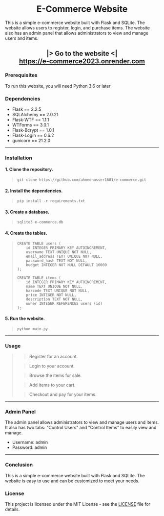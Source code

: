 <h1 style="text-align: center;">E-Commerce Website</h1>

This is a simple e-commerce website built with Flask and SQLite. The website allows users to register, login, and purchase items. The website also has an admin panel that allows administrators to view and manage users and items.

<h2 style="text-align: center;">|> Go to the website <|<br><a href="https://e-commerce2023.onrender.com">https://e-commerce2023.onrender.com</a></h2>


### Prerequisites
To run this website, you will need Python 3.6 or later

### Dependencies
- Flask == 2.2.5
- SQLAlchemy == 2.0.21
- Flask-WTF == 1.1.1
- WTForms == 3.0.1
- Flask-Bcrypt == 1.0.1
- Flask-Login == 0.6.2
- gunicorn == 21.2.0

---

### Installation
#### 1. Clone the repository.
> ```
> git clone https://github.com/ahmednasser1601/e-commerce.git
> ```

#### 2. Install the dependencies.
> ```
> pip install -r requirements.txt
> ```

#### 3. Create a database.
> ```
> sqlite3 e-commerce.db
> ```

#### 4. Create the tables.
> ```
> CREATE TABLE users (
>     id INTEGER PRIMARY KEY AUTOINCREMENT,
>     username TEXT UNIQUE NOT NULL,
>     email_address TEXT UNIQUE NOT NULL,
>     password_hash TEXT NOT NULL,
>     budget INTEGER NOT NULL DEFAULT 10000
> );
>
> CREATE TABLE items (
>     id INTEGER PRIMARY KEY AUTOINCREMENT,
>     name TEXT UNIQUE NOT NULL,
>     barcode TEXT UNIQUE NOT NULL,
>     price INTEGER NOT NULL,
>     description TEXT NOT NULL,
>     owner INTEGER REFERENCES users (id)
> );
> ```

#### 5. Run the website.
> ```
> python main.py
> ```

---

### Usage
>> Register for an account.
>
>> Login to your account.
>
>> Browse the items for sale.
>
>> Add items to your cart.
>
>> Checkout and pay for your items.

---

### Admin Panel
The admin panel allows administrators to view and manage users and items. It also has two tabs: "Control Users" and "Control Items" to easily view and manage.
  * Username: admin
  * Password: admin

---

### Conclusion
This is a simple e-commerce website built with Flask and SQLite. The website is easy to use and can be customized to meet your needs.

### License
This project is licensed under the MIT License - see the [LICENSE](LICENSE) file for details.
